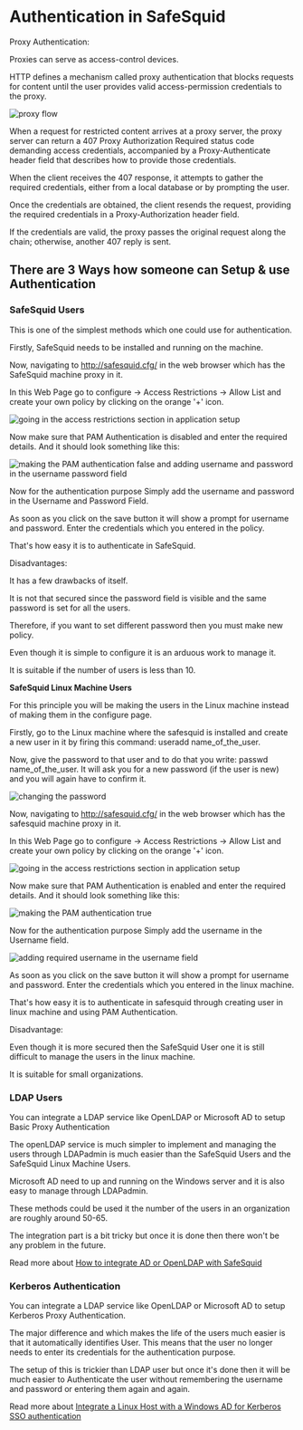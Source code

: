 # Authentication in SafeSquid

Proxy Authentication:

Proxies can serve as access-control devices.

HTTP defines a mechanism called proxy authentication that blocks requests for content until the user provides valid access-permission credentials to the proxy.

![proxy flow](/img/How_To/Setup_Authentication/image1.webp)

When a request for restricted content arrives at a proxy server, the proxy server can return a 407 Proxy Authorization Required status code demanding access credentials, accompanied by a Proxy-Authenticate header field that describes how to provide those credentials.

When the client receives the 407 response, it attempts to gather the required credentials, either from a local database or by prompting the user.

Once the credentials are obtained, the client resends the request, providing the required credentials in a Proxy-Authorization header field.

If the credentials are valid, the proxy passes the original request along the chain; otherwise, another 407 reply is sent.

## There are 3 Ways how someone can Setup & use Authentication

### SafeSquid Users

This is one of the simplest methods which one could use for authentication.

Firstly, SafeSquid needs to be installed and running on the machine.

Now, navigating to http://safesquid.cfg/ in the web browser which has the SafeSquid machine proxy in it.

In this Web Page go to configure -> Access Restrictions -> Allow List and create your own policy by clicking on the orange '+' icon.

![going in the access restrictions section in application setup](/img/How_To/Setup_Authentication/image2.webp)

Now make sure that PAM Authentication is disabled and enter the required details. And it should look something like this:

![making the PAM authentication false and adding username and password in the username password field](/img/How_To/Setup_Authentication/image3.webp)

Now for the authentication purpose Simply add the username and password in the Username and Password Field.

As soon as you click on the save button it will show a prompt for username and password. Enter the credentials which you entered in the policy.

That's how easy it is to authenticate in SafeSquid.

Disadvantages:

It has a few drawbacks of itself.

It is not that secured since the password field is visible and the same password is set for all the users.

Therefore, if you want to set different password then you must make new policy.

Even though it is simple to configure it is an arduous work to manage it.

It is suitable if the number of users is less than 10.

**SafeSquid Linux Machine Users**

For this principle you will be making the users in the Linux machine instead of making them in the configure page.

Firstly, go to the Linux machine where the safesquid is installed and create a new user in it by firing this command: useradd name_of_the_user.

Now, give the password to that user and to do that you write: passwd name_of_the_user. It will ask you for a new password (if the user is new) and you will again have to confirm it.

![changing the password ](/img/How_To/Setup_Authentication/image4.webp)

Now, navigating to http://safesquid.cfg/ in the web browser which has the safesquid machine proxy in it.

In this Web Page go to configure -> Access Restrictions -> Allow List and create your own policy by clicking on the orange '+' icon.

![going in the access restrictions section in application setup](/img/How_To/Setup_Authentication/image2.webp)

Now make sure that PAM Authentication is enabled and enter the required details. And it should look something like this:

![making the PAM authentication true](/img/How_To/Setup_Authentication/image5.webp)

Now for the authentication purpose Simply add the username in the Username field.

![adding required username in the username field](/img/How_To/Setup_Authentication/image6.webp)

As soon as you click on the save button it will show a prompt for username and password. Enter the credentials which you entered in the linux machine.

That's how easy it is to authenticate in safesquid through creating user in linux machine and using PAM Authentication.

Disadvantage:

Even though it is more secured then the SafeSquid User one it is still difficult to manage the users in the linux machine.

It is suitable for small organizations.

### LDAP Users

You can integrate a LDAP service like OpenLDAP or Microsoft AD to setup Basic Proxy Authentication

The openLDAP service is much simpler to implement and managing the users through LDAPadmin is much easier than the SafeSquid Users and the SafeSquid Linux Machine Users.

Microsoft AD need to up and running on the Windows server and it is also easy to manage through LDAPadmin.

These methods could be used it the number of the users in an organization are roughly around 50-65.

The integration part is a bit tricky but once it is done then there won't be any problem in the future.

Read more about [How to integrate AD or OpenLDAP with SafeSquid](https://help.safesquid.com/portal/en/kb/articles/integrate-ad-or-openldap-with-safesquid)

### Kerberos Authentication

You can integrate a LDAP service like OpenLDAP or Microsoft AD to setup Kerberos Proxy Authentication.

The major difference and which makes the life of the users much easier is that it automatically identifies User. This means that the user no longer needs to enter its credentials for the authentication purpose.

The setup of this is trickier than LDAP user but once it's done then it will be much easier to Authenticate the user without remembering the username and password or entering them again and again.

Read more about [Integrate a Linux Host with a Windows AD for Kerberos SSO authentication](https://help.safesquid.com/portal/en/kb/articles/integrate-a-linux-host-with-a-windows-ad-for-kerberos-sso-authentication)
